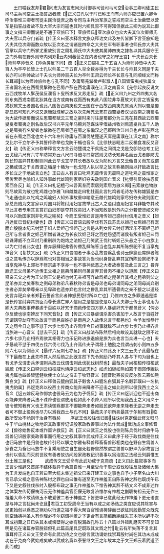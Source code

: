 <!-- { "loadSidebar": true } -->
　　王曰嗟我友邦君同志为友言志同灭纣御事司徒司马司空治事三卿司徒主民司马主兵司空主土指誓战者疏【正义曰孔以于时已称王而有六师亦应已置六卿今呼治事惟三卿者司徒主民治徒庶之政令司马主兵治军旅之誓戒司空主土治罍壁以营军是指誓战者故不及大宰大宗司寇也其时六卿具否不可得知但据此三卿为说耳此御事之文指三卿而说是不通于亚旅已下】亚旅师氏亚次旅众也众大夫其位次卿师氏大夫官以兵守门者疏【传正义曰亚次释言文旅众释诂文此及左传皆卿下言亚旅知是大夫其位次卿而数众故以亚次名之谓诸是四命之大夫在军有职事者也师氏亦大夫其官掌以兵守门所掌尤重故别言之周礼师氏中大夫使其属帅四夷之隷各以其兵服守王之门外朝在野外则守内列郑云内列蕃营之在内者也守之如守王宫】千夫长百夫长师帅卒帅音义【帅色类反下同】疏【正义曰周礼二千五百人为师师帅皆中大夫百人为卒卒长皆上士孔以帅虽二千五百人举全数亦得为千夫长长与帅其义同是千夫长亦可以称帅故以千夫长为师帅百夫长为卒帅王肃云师长卒长意与孔同顺经文而称长耳郑以为师帅旅帅也与孔不同】及庸蜀羌髳微卢彭濮人八国皆蛮夷戎狄属文王者国名羌在西蜀叟髳微在巴蜀卢彭在西北庸濮在江汉之南音义【羌徐起良反说文云西戎牧羊人髳茂侯反濮音卜叟所求反又苏走反】疏【正义曰九州之外四夷大名则东夷西戎南蛮北狄其在当方或南有戎而西有夷此八国竝非华夏故大判言之皆蛮夷戎狄属文王者国名也此八国皆西南夷也文王国在于西故西南夷先属焉大刘以蜀是蜀郡显然可知孔不说又退庸就濮解之故以次先解羌云羌在西蜀叟者汉世西南之夷蜀名为大故传据蜀而说左思蜀都赋云三蜀之豪时来时往是蜀都分为三羌在其西故云西蜀叟叟者蜀夷之别名故后汉书兴平元年马腾刘范谋诛李傕益州牧刘焉遣叟兵五千人助之是蜀夷冇名叟者也髳微在巴蜀者巴在蜀之东徧汉之巴郡所治江州县也卢彭在西北者在东蜀之西北也文十六年左传称庸与百濮伐椘楚遂灭庸是庸濮在江汉之南】称尔戈比尔干立尔矛予其誓传称举也戈防干楯也音义【比徐扶志毗志二反楯食准反又音允】疏【传正义曰称举释言文方言云防楚谓之干呉扬之间谓之戈是戈卽防也考工记云戈秘六尺有六寸车防常郑云八尺曰寻倍寻曰常然则戈防长短异名而云戈者卽防戈防长短虽异其形制则同此云举戈宜举其长者故以戈为防也方言又云偱自关而东或谓之楯或谓之干关西谓之楯是十楯为一也戈短人执以举之故言称楯则竝以扞敌故言比矛长立之于地故言立也】王曰古人有言曰牝鸡无晨传言无晨鸣之道牝鸡之晨惟家之索传索尽也喻妇人知外事雌代雄鸣则家尽妇夺夫政则国亡音义【牝频引反徐扶忍反索西各反】疏【传正义曰礼记檀弓曰吾离羣而索居则索居为散义郑云索散也物散则尽故索为散也牝鸡雌也尔雅飞曰雌雄走曰牝牡而此言牝鸡者毛诗左传称雄狐是亦飞走通也此以牝鸡之鸣喻妇人知外事故重申喻意云雌代雄鸣则家尽妇夺夫政则国亡家总贵贱为文言家以对国耳将陈纣用妇言故举此古人之语纣直用妇言耳非能夺其政举此言者专用其言赏罚由妇卽是夺其政矣妇人不当知政是别外内之分若使贤如文母可以兴助国家则非牝鸡之喻矣】今商王受惟妇言是用传妲己惑纣纣信用之音义【妲丹逹反已音纪纣妻也】疏【传正义曰晋语云殷辛伐有苏氏苏氏以妲己女焉妲己有宠而亡殷殷本纪云纣嬖于妇人爱妲己惟妲己之言是从列女传云纣好酒淫乐不离妲己妲己所与言者贵之妲己所憎者诛之为长夜饮妲己好之百姓怨望而诸侯有叛者妲己曰罚轻诛薄威不立耳纣乃重刑辟为炮烙之法妲己乃笑武王伐纣斩妲己头悬之于小白旗上以为亡纣者此女也】昬弃厥肆祀弗答传昬乱肆陈答当也乱弃其所陈祭祀不复当享鬼神音义【复扶又反】疏【传正义曰昬闇者于事必乱故昬爲乱也诗云肆筵设席肆者陈设之意毛传亦以肆爲陈也对答相当之事故答为当也纣身昬乱弃其冝所陈设祭祀不复当享鬼神与上郊社不修宗庙不享亦一也不事神祗恶之大者故泰誓及此三言之】昬弃厥遗王父母弟不迪传王父祖之昆弟母弟同母弟言弃其骨肉不接之以道疏【传正义曰释亲云父之考为王父则王父是祖也纣无亲祖可弃故爲祖之昆弟弃其祖之昆弟则父之昆弟亦弃之矣春秋之例母弟称弟凡春秋称弟皆是母弟也母弟谓同母之弟同母尚弃别生者必弃矣举尊亲以见卑疎也遗亦弃也言纣之昬乱弃其所遗骨肉之亲不接之以道经先言弃祀弃亲者郑云誓首言此者神怒民怨纣所以亡也】乃惟四方之多罪逋逃是崇是长传言纣弃其贤臣而尊长逃亡罪人信用之是信是使是以为大夫卿士传士事也用为卿大夫典政事俾暴虐于百姓以奸宄于商邑传使四方罪人暴虐奸宄于都邑音义【俾必尔反使也徐南婢反下同宄音轨】疏【传正义曰暴虐谓杀害杀害加于人故言于百姓奸宄谓刼夺劫夺有处故言于商邑百姓亦是商邑之人故传总言于都邑也】今予发惟恭行天之罚今日之事不愆于六歩七歩乃止齐焉传今日战事就敌不过六歩七歩乃止相齐言当旅进一心音义【愆去干反】疏【传正义曰战法布陈然后相向故设其就敌之限不过六歩七歩乃止相齐焉欲其相得力也乐记称进旅退旅是旅为众也言当众进一心也】夫子朂哉不愆于四伐五伐六伐七伐乃止齐焉传夫子谓将士勉励之伐谓击刺小则四五多则六七以为例音义【朂许六反刺七亦反】疏【传正义曰此及下文三云夫子此朂哉在下下朂哉在上此先呼其人然后勉之此旣言然下先令勉励乃呼其人各与下句为目也上有戈矛戈谓击兵矛谓刺兵故云伐谓击刺此伐犹伐树然也】朂哉夫子尚桓桓传桓桓武貌疏【传正义曰释训云桓桓威也诗序云桓武志也】如虎如貔如熊如罴于商郊传貔执夷虎属也四兽皆猛健欲使士众法之奋击于牧野音义【貔音毗罴彼皮反尔雅云罴如熊黄白文】疏【传正义曰释兽云貔白狐其子豰舍人曰貔名白狐其子名豰郭璞曰一名执夷虎豹属】弗迓克奔以役西土传商众能奔来降者不迎击之如此则所以役我西土之义音义【迓五嫁反马作御禁也役马云为也为子僞反】疏【传正义曰迓训迎也不迎击商众能奔来降者兵法不诛降也役谓使用也如此不杀降人则所以使用我西土之义用义于彼令彼知我有义也王肃读御爲御言不御能奔走者如殷民欲奔走来降者无逆之奔走去者可不御止役爲也尽力以爲我西土与孔不同】朂哉夫子尔所弗朂其于尔躬有戮临敌所安汝不勉则于汝身有戮矣
　　序武王伐殷往伐归兽往诛纣克定偃武修文归马牛于华山桃林之牧地识其政事传记识殷家政教善事以为法作武成武功成文事修音义【兽徐始售反本或作嘼许救反】疏【正义曰武王之伐殷也往则陈兵伐纣归放牛马爲兽记识殷家美政善事而行用之史叙其事作武成传正义曰此序于经于政伐商是往伐也归马放牛是归兽也故传引经以解之尔雅有释兽释畜畜兽形相类也在野自生爲兽人家飬之为畜归马放牛不复乘用使之自生自死若野兽然故谓之兽兽以野泽为家故言归也纣以昏乱而灭前世政有善者故访问殷家政教记识善事以爲治国之法经云列爵惟五分土惟三是也】
　　武成传文王受命有此武功成于克商疏【正义曰此篇叙事多而王言少惟辞又首尾不结体裁异于余篇自惟一月至受命于周史叙伐殷往反及诸候大集为王言发端也自王若曰至大统未集述祖父已来开建王业之事也自予小子至名山大川言已承父祖之意告神陈纣之罪也自曰惟有道至无作神羞王自陈告神之辞也既戊午已下又是史叙往伐杀纣入殷都布政之事无作神羞以下惟告神其辞不结文义不成非述作之体案左传荀偃祷河云无作神羞具官臣偃无敢复济惟尔有神裁之蒯聩祷祖云无作三祖羞大命不敢请佩玉不敢爱彼二者于神羞之下皆更申已意此经无作神羞下更无语直是与神之言犹尚未讫且君百工初受周命王当有以戒之如汤诰之类宜应说其除害与民更始创以爲恶之祸劝以行道之福不得大聚百官惟诵祷辞而已欲征则殷勤誓众既克则空话祷神圣人有作理必不尔窃谓神羞之下更合有言简编断絶经失其本所以辞不次耳或初藏之日已失其本或壊壁得之始有脱漏故孔称五十八篇以外错乱磨灭不可复知明是见在诸篇亦容脱错但孔此篇首尾具足既取其文爲之竹耻云有所失落不复言其事耳传正义曰文王受命有此武功诗之文也彼言武功谓始伐崇耳殷纣尚在其功未成成功在于克商今武始成矣故以武成名篇以泰誓继文王之年故本之于文王郑云着武道至此而成】
